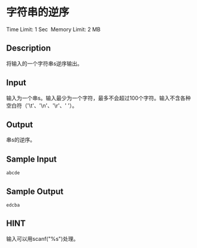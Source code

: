 # 字符串的逆序
Time Limit: 1 Sec  Memory Limit: 2 MB


## Description
将输入的一个字符串s逆序输出。

## Input
输入为一个串s。输入最少为一个字符，最多不会超过100个字符。输入不含各种空白符（'\t'、'\n'、'\r'、' '）。

## Output
串s的逆序。

## Sample Input
```
abcde
```
## Sample Output
```
edcba
```

## HINT
输入可以用scanf("%s")处理。